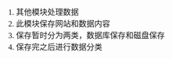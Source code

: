 <font face="Simsun" size=3>

1. 其他模块处理数据
2. 此模块保存网站和数据内容
3. 保存暂时分为两类，数据库保存和磁盘保存
4. 保存完之后进行数据分类


</font>